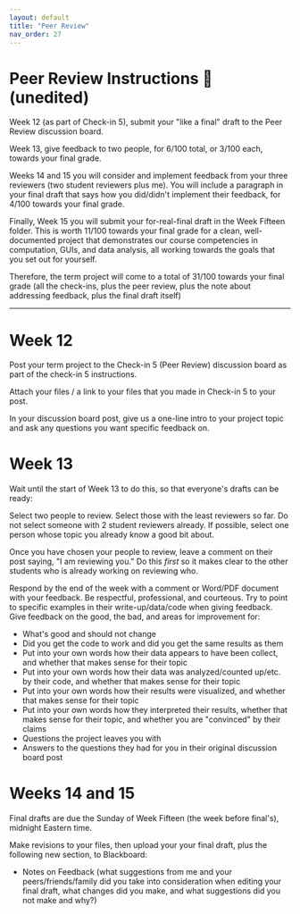 ```yaml
---
layout: default
title: "Peer Review"
nav_order: 27
---
```


# Peer Review Instructions 🤝 (unedited)

Week 12 (as part of Check-in 5), submit your "like a final" draft to the Peer Review discussion board.

Week 13, give feedback to two people, for 6/100 total, or 3/100 each, towards your final grade.

Weeks 14 and 15 you will consider and implement feedback from your three reviewers (two student reviewers plus me). You will include a paragraph in your final draft that says how you did/didn't implement their feedback, for 4/100 towards your final grade.

Finally, Week 15 you will submit your for-real-final draft in the Week Fifteen folder. This is worth 11/100 towards your final grade for a clean, well-documented project that demonstrates our course competencies in computation, GUIs, and data analysis, all working towards the goals that you set out for yourself.

Therefore, the term project will come to a total of 31/100 towards your final grade (all the check-ins, plus the peer review, plus the note about addressing feedback, plus the final draft itself)

---

# Week 12

Post your term project to the Check-in 5 (Peer Review) discussion board as part of the check-in 5 instructions.

Attach your files / a link to your files that you made in Check-in 5 to your post.

In your discussion board post, give us a one-line intro to your project topic and ask any questions you want specific feedback on.

# Week 13

Wait until the start of Week 13 to do this, so that everyone's drafts can be ready:

Select two people to review. Select those with the least reviewers so far. Do not select someone with 2 student reviewers already. If possible, select one person whose topic you already know a good bit about.

Once you have chosen your people to review, leave a comment on their post saying, "I am reviewing you." Do this *first* so it makes clear to the other students who is already working on reviewing who.

Respond by the end of the week with a comment or Word/PDF document with your feedback. Be respectful, professional, and courteous. Try to point to specific examples in their write-up/data/code when giving feedback. Give feedback on the good, the bad, and areas for improvement for:

- What's good and should not change
- Did you get the code to work and did you get the same results as them
- Put into your own words how their data appears to have been collect, and whether that makes sense for their topic
- Put into your own words how their data was analyzed/counted up/etc. by their code, and whether that makes sense for their topic
- Put into your own words how their results were visualized, and whether that makes sense for their topic
- Put into your own words how they interpreted their results, whether that makes sense for their topic, and whether you are "convinced" by their claims
- Questions the project leaves you with
- Answers to the questions they had for you in their original discussion board post

# Weeks 14 and 15

Final drafts are due the Sunday of Week Fifteen (the week before final's), midnight Eastern time.

Make revisions to your files, then upload your your final draft, plus the following new section, to Blackboard:

- Notes on Feedback (what suggestions from me and your peers/friends/family did you take into consideration when editing your final draft, what changes did you make, and what suggestions did you not make and why?)